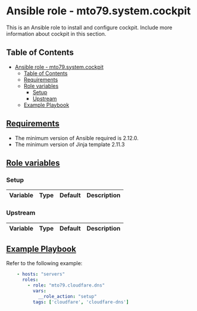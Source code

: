 # Ansible role - mto79.system.cockpit

This is an Ansible role to install and configure cockpit.
Include more information about cockpit in this section.

## Table of Contents

- [Ansible role - mto79.system.cockpit](#ansible-role---mto79systemcockpit)
  - [Table of Contents](#table-of-contents)
  - [Requirements](#requirements)
  - [Role variables](#role-variables)
    - [Setup](#setup)
    - [Upstream](#upstream)
  - [Example Playbook](#example-playbook)

## [Requirements](#requirements)

- The minimum version of Ansible required is 2.12.0.
- The minimum version of Jinja template 2.11.3

## [Role variables](#role-variables)

### Setup

| Variable | Type | Default | Description |
| -------- | ---- | ------- | ----------- |

### Upstream

| Variable | Type | Default | Description |
| -------- | ---- | ------- | ----------- |

## [Example Playbook](#example-playbook)

Refer to the following example:

```yaml
    - hosts: "servers"
      roles:
        - role: "mto79.cloudfare.dns"
          vars:
            __role_action: "setup"
          tags: ['cloudfare', 'cloudfare-dns']
```

